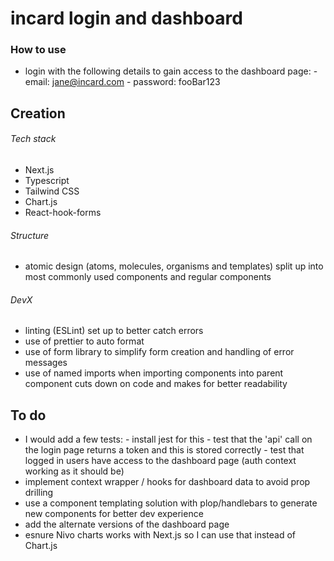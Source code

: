# incard login and dashboard

### How to use

- login with the following details to gain access to the dashboard page: - email: jane@incard.com - password: fooBar123

## Creation

###### Tech stack

- Next.js
- Typescript
- Tailwind CSS
- Chart.js
- React-hook-forms

###### Structure

- atomic design (atoms, molecules, organisms and templates) split up into most commonly used components and regular components

###### DevX

- linting (ESLint) set up to better catch errors
- use of prettier to auto format
- use of form library to simplify form creation and handling of error messages
- use of named imports when importing components into parent component cuts down on code and makes for better readability

## To do

- I would add a few tests: - install jest for this - test that the 'api' call on the login page returns a token and this is stored correctly - test that logged in users have access to the dashboard page (auth context working as it should be)
- implement context wrapper / hooks for dashboard data to avoid prop drilling
- use a component templating solution with plop/handlebars to generate new components for better dev experience
- add the alternate versions of the dashboard page
- esnure Nivo charts works with Next.js so I can use that instead of Chart.js
